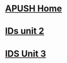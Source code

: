 # [APUSH Home](./../APUSH-Home/)

# [IDs unit 2](./../IDs-unit-2/)

# [IDS Unit 3](./../IDS-Unit-3/)
